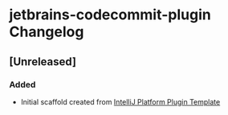 <!-- Keep a Changelog guide -> https://keepachangelog.com -->

# jetbrains-codecommit-plugin Changelog

## [Unreleased]
### Added
- Initial scaffold created from [IntelliJ Platform Plugin Template](https://github.com/JetBrains/intellij-platform-plugin-template)
